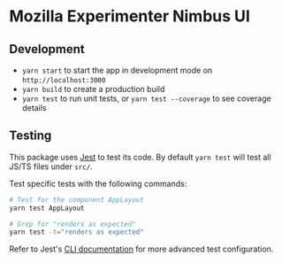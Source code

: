 # Mozilla Experimenter Nimbus UI

## Development

- `yarn start` to start the app in development mode on `http://localhost:3000`
- `yarn build` to create a production build
- `yarn test` to run unit tests, or `yarn test --coverage` to see coverage details

## Testing

This package uses [Jest](https://jestjs.io/) to test its code. By default `yarn test` will test all JS/TS files under `src/`.

Test specific tests with the following commands:

```bash
# Test for the component AppLayout
yarn test AppLayout

# Grep for "renders as expected"
yarn test -t="renders as expected"
```

Refer to Jest's [CLI documentation](https://jestjs.io/docs/en/cli) for more advanced test configuration.
